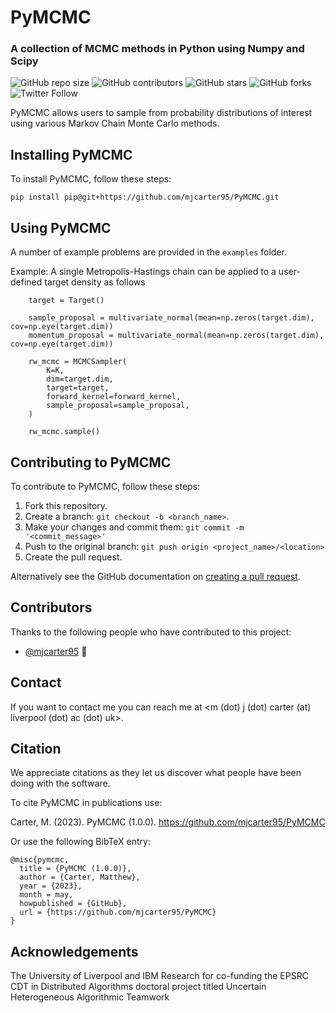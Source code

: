 # PyMCMC
### A collection of MCMC methods in Python using Numpy and Scipy

<!-- tempate https://github.com/scottydocs/README-template.md/blob/master/README.md -->
![GitHub repo size](https://img.shields.io/github/repo-size/mjcarter95/PyMCMC)
![GitHub contributors](https://img.shields.io/github/contributors/mjcarter95/PyMCMC)
![GitHub stars](https://img.shields.io/github/stars/mjcarter95/PyMCMC?style=social)
![GitHub forks](https://img.shields.io/github/forks/mjcarter95/PyMCMC?style=social)
![Twitter Follow](https://img.shields.io/twitter/follow/mjcarter955?style=social)

PyMCMC allows users to sample from probability distributions of interest using various Markov Chain Monte Carlo methods.
<!-- 
## Prerequisites

Before you begin, ensure you have met the following requirements:-->
<!--- These are just example requirements. Add, duplicate or remove as required --->
<!-- * You have installed the latest version of `<coding_language/dependency/requirement_1>`
* You have a `<Windows/Linux/Mac>` machine. State which OS is supported/which is not.
* You have read `<guide/link/documentation_related_to_project>`. -->

## Installing PyMCMC

To install PyMCMC, follow these steps:

```
pip install pip@git+https://github.com/mjcarter95/PyMCMC.git
```

## Using PyMCMC

A number of example problems are provided in the `examples` folder.

Example: A single Metropolis-Hastings chain can be applied to a user-defined target density as follows

```
    target = Target()

    sample_proposal = multivariate_normal(mean=np.zeros(target.dim), cov=np.eye(target.dim))
    momentum_proposal = multivariate_normal(mean=np.zeros(target.dim), cov=np.eye(target.dim))

    rw_mcmc = MCMCSampler(
        K=K,
        dim=target.dim,
        target=target,
        forward_kernel=forward_kernel,
        sample_proposal=sample_proposal,
    )

    rw_mcmc.sample()
```

## Contributing to PyMCMC
<!--- If your README is long or you have some specific process or steps you want contributors to follow, consider creating a separate CONTRIBUTING.md file--->
To contribute to PyMCMC, follow these steps:

1. Fork this repository.
2. Create a branch: `git checkout -b <branch_name>`.
3. Make your changes and commit them: `git commit -m '<commit_message>'`
4. Push to the original branch: `git push origin <project_name>/<location>`
5. Create the pull request.

Alternatively see the GitHub documentation on [creating a pull request](https://help.github.com/en/github/collaborating-with-issues-and-pull-requests/creating-a-pull-request).

## Contributors

Thanks to the following people who have contributed to this project:

* [@mjcarter95](https://github.com/mjcarter95) 📖
<!-- * [@vberaud](https://github.com/vberaud) 🐛  -->

<!-- 
You might want to consider using something like the [All Contributors](https://github.com/all-contributors/all-contributors) specification and its [emoji key](https://allcontributors.org/docs/en/emoji-key). -->

## Contact

If you want to contact me you can reach me at <m (dot) j (dot) carter (at) liverpool (dot) ac (dot) uk>.

## Citation
We appreciate citations as they let us discover what people have been doing with the software. 

To cite PyMCMC in publications use:

Carter, M. (2023). PyMCMC (1.0.0). https://github.com/mjcarter95/PyMCMC

Or use the following BibTeX entry:

```
@misc{pymcmc,
  title = {PyMCMC (1.0.0)},
  author = {Carter, Matthew},
  year = {2023},
  month = may,
  howpublished = {GitHub},
  url = {https://github.com/mjcarter95/PyMCMC}
}
```

## Acknowledgements

The University of Liverpool and IBM Research for co-funding the EPSRC CDT in Distributed Algorithms doctoral project titled Uncertain Heterogeneous Algorithmic Teamwork
